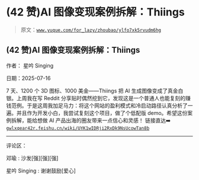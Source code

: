 # (42 赞)AI 图像变现案例拆解：Thiings

> 原文：[`www.yuque.com/for_lazy/zhoubao/ylfo7xk5rvudm6hg`](https://www.yuque.com/for_lazy/zhoubao/ylfo7xk5rvudm6hg)

## (42 赞)AI 图像变现案例拆解：Thiings

作者： 星吟 Singing

日期：2025-07-16

7 天、1200 个 3D 图标、1000 美金——Thiings 把 AI 生成图像变成了真金白银。上周我在写 Reddit 分享贴时偶然挖到它，发现这是一个普通人也能复刻的赚钱范例。于是这周我加足马力：将这个网站的盈利模式和冷启动路径认真分析了一遍。并且作为开发小白，我尝试复刻这个项目，做了个低配版 demo。希望这份案例拆解，能给想做 AI 产品出海的圈友带来一点信心和灵感！
链接直达➡️  [`gwlxqear42r.feishu.cn/wiki/UYK1wIDRji2RxDk9NsUcowTan8b`](https://gwlxqear42r.feishu.cn/wiki/UYK1wIDRji2RxDk9NsUcowTan8b)

* * *

评论区：

邓瑜 : 沙发[强][强][强]

星吟 Singing : 谢谢鼓励[爱心]